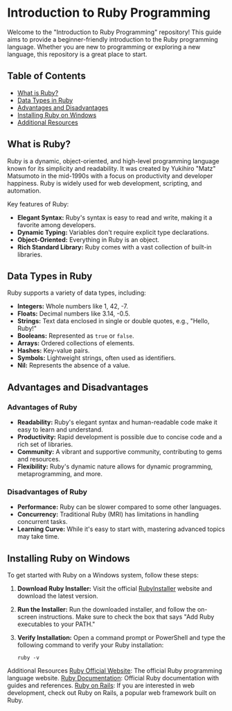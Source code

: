 # Introduction to Ruby Programming

Welcome to the "Introduction to Ruby Programming" repository! This guide aims to provide a beginner-friendly introduction to the Ruby programming language. Whether you are new to programming or exploring a new language, this repository is a great place to start.

## Table of Contents
- [What is Ruby?](#what-is-ruby)
- [Data Types in Ruby](#data-types-in-ruby)
- [Advantages and Disadvantages](#advantages-and-disadvantages)
- [Installing Ruby on Windows](#installing-ruby-on-windows)
- [Additional Resources](#additional-resources)

## What is Ruby?

Ruby is a dynamic, object-oriented, and high-level programming language known for its simplicity and readability. It was created by Yukihiro "Matz" Matsumoto in the mid-1990s with a focus on productivity and developer happiness. Ruby is widely used for web development, scripting, and automation.

Key features of Ruby:
- **Elegant Syntax:** Ruby's syntax is easy to read and write, making it a favorite among developers.
- **Dynamic Typing:** Variables don't require explicit type declarations.
- **Object-Oriented:** Everything in Ruby is an object.
- **Rich Standard Library:** Ruby comes with a vast collection of built-in libraries.

## Data Types in Ruby

Ruby supports a variety of data types, including:
- **Integers:** Whole numbers like 1, 42, -7.
- **Floats:** Decimal numbers like 3.14, -0.5.
- **Strings:** Text data enclosed in single or double quotes, e.g., "Hello, Ruby!"
- **Booleans:** Represented as `true` or `false`.
- **Arrays:** Ordered collections of elements.
- **Hashes:** Key-value pairs.
- **Symbols:** Lightweight strings, often used as identifiers.
- **Nil:** Represents the absence of a value.

## Advantages and Disadvantages

### Advantages of Ruby
- **Readability:** Ruby's elegant syntax and human-readable code make it easy to learn and understand.
- **Productivity:** Rapid development is possible due to concise code and a rich set of libraries.
- **Community:** A vibrant and supportive community, contributing to gems and resources.
- **Flexibility:** Ruby's dynamic nature allows for dynamic programming, metaprogramming, and more.

### Disadvantages of Ruby
- **Performance:** Ruby can be slower compared to some other languages.
- **Concurrency:** Traditional Ruby (MRI) has limitations in handling concurrent tasks.
- **Learning Curve:** While it's easy to start with, mastering advanced topics may take time.

## Installing Ruby on Windows

To get started with Ruby on a Windows system, follow these steps:

1. **Download Ruby Installer:** Visit the official [RubyInstaller](https://rubyinstaller.org/) website and download the latest version.

2. **Run the Installer:** Run the downloaded installer, and follow the on-screen instructions. Make sure to check the box that says "Add Ruby executables to your PATH."

3. **Verify Installation:** Open a command prompt or PowerShell and type the following command to verify your Ruby installation:

   ```shell
   ruby -v

Additional Resources
[Ruby Official Website](https://www.ruby-lang.org/en/): The official Ruby programming language website.
[Ruby Documentation](https://ruby-doc.org/): Official Ruby documentation with guides and references.
[Ruby on Rails](https://rubyonrails.org/): If you are interested in web development, check out Ruby on Rails, a popular web framework built on Ruby.
